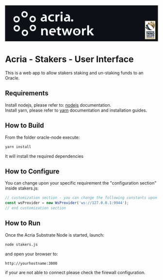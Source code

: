 ![Header](https://github.com/Acria-Network/Acria-Oracle-Node-Qt/blob/main/img/New%20Project.png)

# Acria - Stakers - User Interface

This is a web app to allow stakers staking and un-staking funds to an Oracle.

## Requirements

Install nodejs, please refer to: [nodejs](https://nodejs.dev) documentation.  
Install yarn, please refer to [yarn](https://yarnpkg.com/) documentation and installation guides.  

## How to Build
From the folder oracle-node execute:  
```sh
yarn install  
```
It will install the required dependencies  

## How to Configure

You can change upon your specific requirement the "configuration section" inside  stakers.js:  
```js
// customization section - you can change the following constants upon your preferences
const wsProvider = new WsProvider('ws://127.0.0.1:9944');
// end customization section 
```

## How to Run
Once the Acria Substrate Node is started, launch:  
```sh
node stakers.js  
```

and open your browser to:  
```
http://yourhostname:3000
```
if your are not able to connect please check the firewall configuration.  







